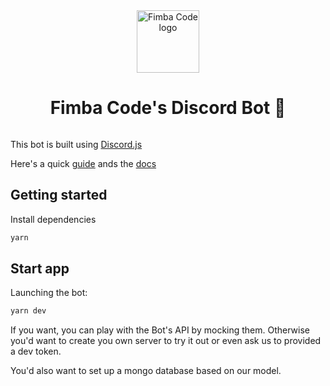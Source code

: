 <div align="center" style="display:flex;flex-direction:column;">
    <a href="https://blog.fimbacode.org">
        <img src="https://avatars3.githubusercontent.com/u/64832316?s=200&v=4" style="texcenter" width="100" height="100" alt="Fimba Code logo"/>
    </a>
    <h1>
        Fimba Code's Discord Bot 🤖
    </h1>
</div>

This bot is built using [Discord.js](https://discord.js.org)

Here's a quick [guide](https://discordjs.guide/) ands the [docs](https://discord.js.org/#/docs/main/stable/general/welcome)

## Getting started

Install dependencies

```bash
yarn
```

## Start app

Launching the bot:

```bash
yarn dev
```

If you want, you can play with the Bot's API by mocking them. Otherwise you'd want to create you own server to try it out
or even ask us to provided a dev token.

You'd also want to set up a mongo database based on our model.
